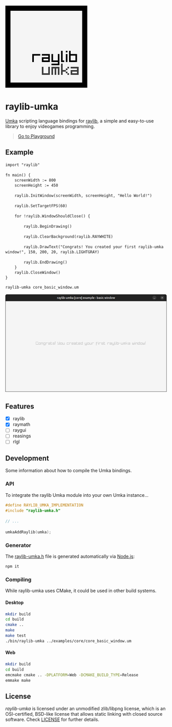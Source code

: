 [![raylib-umka Logo](examples/textures/resources/raylib_logo.png)](https://robloach.github.io/raylib-umka/)

# raylib-umka

[Umka](https://github.com/vtereshkov/umka-lang) scripting language bindings for [raylib](https://github.com/raysan5/raylib), a simple and easy-to-use library to enjoy videogames programming.

> [Go to Playground](https://robloach.github.io/raylib-umka/)

## Example

``` umka
import "raylib"

fn main() {
    screenWidth := 800
    screenHeight := 450

    raylib.InitWindow(screenWidth, screenHeight, "Hello World!")

    raylib.SetTargetFPS(60)

    for !raylib.WindowShouldClose() {

        raylib.BeginDrawing()

        raylib.ClearBackground(raylib.RAYWHITE)

        raylib.DrawText("Congrats! You created your first raylib-umka window!", 150, 200, 20, raylib.LIGHTGRAY)

        raylib.EndDrawing()
    }
    raylib.CloseWindow()
}
```

``` bash
raylib-umka core_basic_window.um
```

[![Screenshot of core_basic_window.um](examples/core/core_basic_window.png)](examples/core/core_basic_window.um)

## Features

- [x] raylib
- [x] raymath
- [ ] raygui
- [ ] reasings
- [ ] rlgl

## Development

Some information about how to compile the Umka bindings.

### API

To integrate the raylib Umka module into your own Umka instance...

``` c
#define RAYLIB_UMKA_IMPLEMENTATION
#include "raylib-umka.h"

// ...

umkaAddRaylib(umka);
```

### Generator

The [raylib-umka.h](include/raylib-umka.h) file is generated automatically via [Node.js](https://nodejs.org):

``` bash
npm it
```

### Compiling

While raylib-umka uses CMake, it could be used in other build systems.

#### Desktop
``` bash
mkdir build
cd build
cmake ..
make
make test
./bin/raylib-umka ../examples/core/core_basic_window.um
```

#### Web

``` bash
mkdir build
cd build
emcmake cmake .. -DPLATFORM=Web -DCMAKE_BUILD_TYPE=Release
emmake make
```

## License

*raylib-umka* is licensed under an unmodified zlib/libpng license, which is an OSI-certified, BSD-like license that allows static linking with closed source software. Check [LICENSE](LICENSE) for further details.
